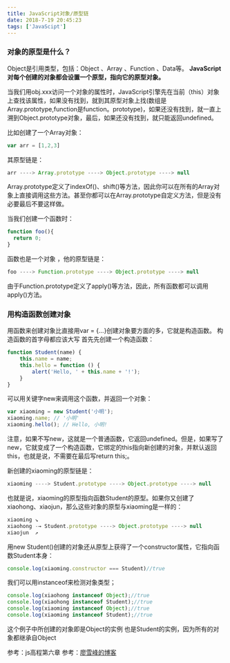 ```yaml
---
title: JavaScript对象/原型链
date: 2018-7-19 20:45:23
tags: ['JavaScipt']
---
```

### 对象的原型是什么？
Object是引用类型，包括：Object 、Array 、Function 、Data等。
**JavaScript对每个创建的对象都会设置一个原型，指向它的原型对象。**

当我们用obj.xxx访问一个对象的属性时，JavaScript引擎先在当前（this）对象上查找该属性，如果没有找到，就到其原型对象上找(数组是Array.prototype,function是function。prototype)，如果还没有找到，就一直上溯到Object.prototype对象，最后，如果还没有找到，就只能返回undefined。

比如创建了一个Array对象：
```js
var arr = [1,2,3]
```
其原型链是：
```js
arr ----> Array.prototype ----> Object.prototype ----> null
```
Array.prototype定义了indexOf()、shift()等方法，因此你可以在所有的Array对象上直接调用这些方法。甚至你都可以在Array.prototype自定义方法，但是没有必要最后不要这样做。

当我们创建一个函数时：
```js
function foo(){
  return 0;
}
```
函数也是一个对象 ，他的原型链是：
```js
foo ----> Function.prototype ----> Object.prototype ----> null
```
由于Function.prototype定义了apply()等方法，因此，所有函数都可以调用apply()方法。

### 用构造函数创建对象
用函数来创建对象比直接用var = {...}创建对象要方面的多，它就是构造函数。
构造函数的首字母都应该大写
首先先创建一个构造函数：
```js
function Student(name) {
    this.name = name;
    this.hello = function () {
        alert('Hello, ' + this.name + '!');
    }
}
```
可以用关键字new来调用这个函数，并返回一个对象：
```js
var xiaoming = new Student('小明');
xiaoming.name; // '小明'
xiaoming.hello(); // Hello, 小明!
```
注意，如果不写new，这就是一个普通函数，它返回undefined。但是，如果写了new，它就变成了一个构造函数，它绑定的this指向新创建的对象，并默认返回this，也就是说，不需要在最后写return this;。

新创建的xiaoming的原型链是：
```js
xiaoming ----> Student.prototype ----> Object.prototype ----> null

```
也就是说，xiaoming的原型指向函数Student的原型。如果你又创建了xiaohong、xiaojun，那么这些对象的原型与xiaoming是一样的：
```js
xiaoming ↘
xiaohong -→ Student.prototype ----> Object.prototype ----> null
xiaojun  ↗
```
用new Student()创建的对象还从原型上获得了一个constructor属性，它指向函数Student本身：
```js
console.log(xiaoming.constructor === Student)//true
```
我们可以用instanceof来检测对象类型；
```js
console.log(xiaohong instanceof Object);//true
console.log(xiaohong instanceof Student);//true
console.log(xiaoming instanceof Object);//true
console.log(xiaoming instanceof Student);//true
```

这个例子中所创建的对象即是Object的实例 也是Student的实例，因为所有的对象都继承自Object

参考：js高程第六章
参考：[廖雪峰的博客](https://www.liaoxuefeng.com/wiki/001434446689867b27157e896e74d51a89c25cc8b43bdb3000/0014344997235247b53be560ab041a7b10360a567422a78000) 
